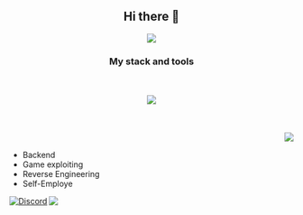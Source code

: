 <div align="center">
    <h2>Hi there 👋</h2>
    <img src="https://media.tenor.com/WDQCVNX8Oq4AAAAj/touhou-koakuma.gif" style="background: transparent;" />
    <h3>My stack and tools</h3>
    <a href="https://skillicons.dev" style="display: flex; flex-direction: collumn; margin: 50px; align-self: center; justify-content: center;">
        <img src="https://skillicons.dev/icons?i=git,githubactions,c,cpp,js,ts,lua,python,php,docker,mysql,nodejs,sqlite,cmake" />
    </a>
</div>

<img align="right" src="https://github-readme-stats-one-bice.vercel.app/api?username=chadlrnsn&theme=dracula&show_icons=true&hide_border=true&bg_color=00000000&include_all_commits=true" />
</br>

- Backend
- Game exploiting
- Reverse Engineering
- Self-Employe

<div class="same-line" style="display: inline-flex">
    <a align="left" href="https://discord.com/users/260781677708574721"><img src="https://lanyard.cnrad.dev/api/260781677708574721?borderRadius=20px&bg=00000000" alt="Discord" /></a>
    <img align="right" src="https://github-readme-stats.vercel.app/api/top-langs/?username=chadlrnsn&layout=compact&bg_color=00000000&hide_border=true&theme=dracula" /></br>
</div>


